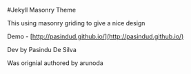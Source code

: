 #Jekyll Masonry Theme

This using masonry griding to give a nice design

Demo - [http://pasindud.github.io/](http://pasindud.github.io/)

Dev by Pasindu De Silva

Was orignial authored by arunoda
